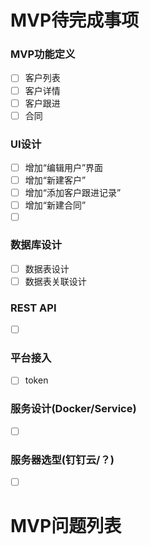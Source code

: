 # MVP待完成事项

### MVP功能定义
- [ ] 客户列表
- [ ] 客户详情
- [ ] 客户跟进
- [ ] 合同
### UI设计
- [ ] 增加“编辑用户”界面
- [ ] 增加“新建客户”
- [ ] 增加“添加客户跟进记录”
- [ ] 增加“新建合同”
- [ ] ​
### 数据库设计
- [ ] 数据表设计
- [ ] 数据表关联设计
### REST API
- [ ] ​
### 平台接入
- [ ] token
### 服务设计(Docker/Service)
- [ ] ​
### 服务器选型(钉钉云/？)
- [ ] ​

# MVP问题列表
